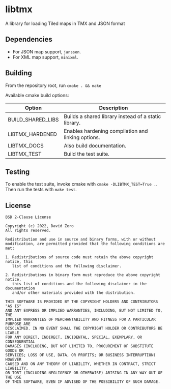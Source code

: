 # libtmx

A library for loading Tiled maps in TMX and JSON format

## Dependencies

- For JSON map support, `jansson`.
- For XML map support, `minixml`.

## Building

From the repository root, run `cmake . && make`

Available cmake build options:

Option              | Description
------------------- | -----------
BUILD\_SHARED\_LIBS | Builds a shared library instead of a static library.
LIBTMX\_HARDENED    | Enables hardening compilation and linking options.
LIBTMX\_DOCS        | Also build documentation.
LIBTMX\_TEST        | Build the test suite.

## Testing

To enable the test suite, invoke cmake with `cmake -DLIBTMX_TEST=True .`. Then run the tests with `make test`.

## License

    BSD 2-Clause License

    Copyright (c) 2022, David Zero
    All rights reserved.

    Redistribution and use in source and binary forms, with or without
    modification, are permitted provided that the following conditions are met:

    1. Redistributions of source code must retain the above copyright notice, this
       list of conditions and the following disclaimer.

    2. Redistributions in binary form must reproduce the above copyright notice,
       this list of conditions and the following disclaimer in the documentation
       and/or other materials provided with the distribution.

    THIS SOFTWARE IS PROVIDED BY THE COPYRIGHT HOLDERS AND CONTRIBUTORS "AS IS"
    AND ANY EXPRESS OR IMPLIED WARRANTIES, INCLUDING, BUT NOT LIMITED TO, THE
    IMPLIED WARRANTIES OF MERCHANTABILITY AND FITNESS FOR A PARTICULAR PURPOSE ARE
    DISCLAIMED. IN NO EVENT SHALL THE COPYRIGHT HOLDER OR CONTRIBUTORS BE LIABLE
    FOR ANY DIRECT, INDIRECT, INCIDENTAL, SPECIAL, EXEMPLARY, OR CONSEQUENTIAL
    DAMAGES (INCLUDING, BUT NOT LIMITED TO, PROCUREMENT OF SUBSTITUTE GOODS OR
    SERVICES; LOSS OF USE, DATA, OR PROFITS; OR BUSINESS INTERRUPTION) HOWEVER
    CAUSED AND ON ANY THEORY OF LIABILITY, WHETHER IN CONTRACT, STRICT LIABILITY,
    OR TORT (INCLUDING NEGLIGENCE OR OTHERWISE) ARISING IN ANY WAY OUT OF THE USE
    OF THIS SOFTWARE, EVEN IF ADVISED OF THE POSSIBILITY OF SUCH DAMAGE.
